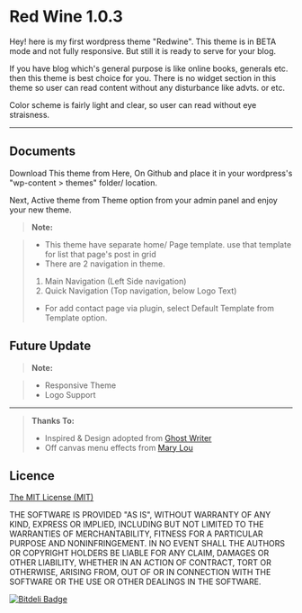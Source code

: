 Red Wine 1.0.3
===================


Hey! here is my first wordpress theme "Redwine". This theme is in BETA mode and not fully responsive. But still it is ready to serve for your blog.

If you have blog which's general purpose is like online books, generals etc. then this theme is best choice for you. There is no widget section in this theme so user can read content without any disturbance like advts. or  etc.

Color scheme is fairly light and clear, so user can read without eye straisness. 

----------


<i class="icon-file"></i>Documents
-------------

Download This theme from Here, On Github and place it in your wordpress's "wp-content > themes" folder/ location.

Next, Active theme from Theme option from your admin panel and enjoy your new theme.

> **Note:**

> - This theme have separate home/ Page template. use that template for list that page's post in grid
> - There are 2 navigation in theme.
> 1. Main Navigation (Left Side navigation)
> 2. Quick Navigation (Top navigation, below Logo Text)
> - For add contact page via plugin, select Default Template from Template option.

Future Update
-------------


> **Note:**

>- Responsive Theme
>- Logo Support


----------
> **Thanks To:**
>- Inspired & Design adopted from [Ghost Writer](https://github.com/roryg/ghostwriter) 
>- Off canvas menu effects from [Mary Lou](http://tympanus.net/codrops/2014/09/16/off-canvas-menu-effects/)

Licence
-------------
[The MIT License (MIT)](http://opensource.org/licenses/MIT)

THE SOFTWARE IS PROVIDED "AS IS", WITHOUT WARRANTY OF ANY KIND, EXPRESS OR IMPLIED, INCLUDING BUT NOT LIMITED TO THE WARRANTIES OF MERCHANTABILITY, FITNESS FOR A PARTICULAR PURPOSE AND NONINFRINGEMENT. IN NO EVENT SHALL THE AUTHORS OR COPYRIGHT HOLDERS BE LIABLE FOR ANY CLAIM, DAMAGES OR OTHER LIABILITY, WHETHER IN AN ACTION OF CONTRACT, TORT OR OTHERWISE, ARISING FROM, OUT OF OR IN CONNECTION WITH THE SOFTWARE OR THE USE OR OTHER DEALINGS IN THE SOFTWARE.


[![Bitdeli Badge](https://d2weczhvl823v0.cloudfront.net/tutorialdrive/wp-redwine/trend.png)](https://bitdeli.com/free "Bitdeli Badge")

